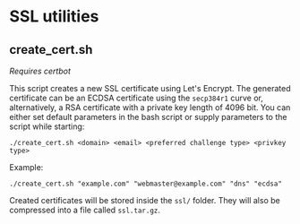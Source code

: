 # SSL utilities
## create_cert.sh
*Requires certbot*

This script creates a new SSL certificate using Let's Encrypt. The generated certificate can be an ECDSA certificate using the `secp384r1` curve or, alternatively, a RSA certificate with a private key length of 4096 bit.
You can either set default parameters in the bash script or supply parameters to the script while starting:

`./create_cert.sh <domain> <email> <preferred challenge type> <privkey type>`

Example:

`./create_cert.sh "example.com" "webmaster@example.com" "dns" "ecdsa"`

Created certificates will be stored inside the `ssl/` folder. They will also be compressed into a file called `ssl.tar.gz`.
